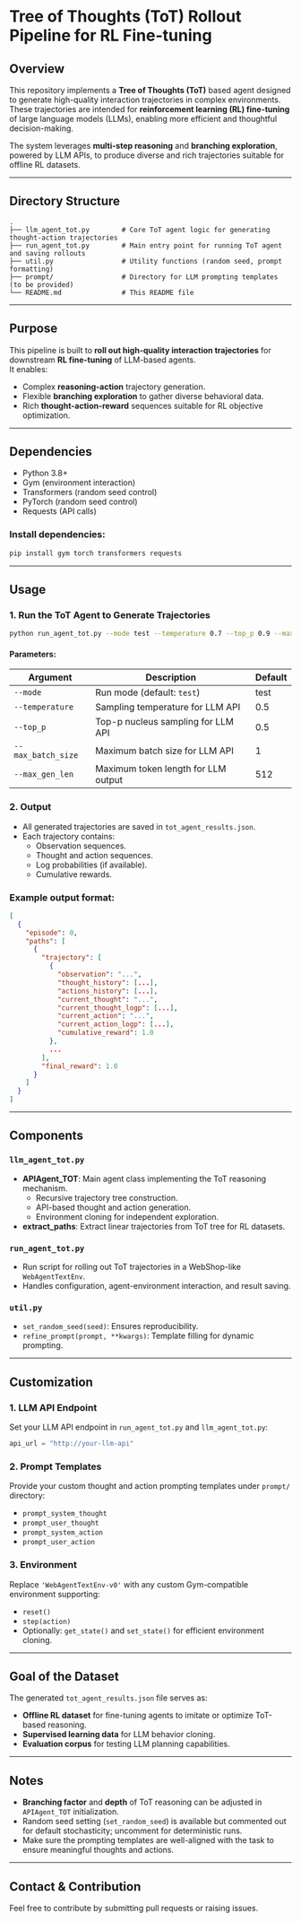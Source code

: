 
# Tree of Thoughts (ToT) Rollout Pipeline for RL Fine-tuning

## Overview

This repository implements a **Tree of Thoughts (ToT)** based agent designed to generate high-quality interaction trajectories in complex environments. These trajectories are intended for **reinforcement learning (RL) fine-tuning** of large language models (LLMs), enabling more efficient and thoughtful decision-making.

The system leverages **multi-step reasoning** and **branching exploration**, powered by LLM APIs, to produce diverse and rich trajectories suitable for offline RL datasets.

---

## Directory Structure

```
.
├── llm_agent_tot.py        # Core ToT agent logic for generating thought-action trajectories
├── run_agent_tot.py        # Main entry point for running ToT agent and saving rollouts
├── util.py                 # Utility functions (random seed, prompt formatting)
├── prompt/                 # Directory for LLM prompting templates (to be provided)
└── README.md               # This README file
```

---

## Purpose

This pipeline is built to **roll out high-quality interaction trajectories** for downstream **RL fine-tuning** of LLM-based agents.  
It enables:
- Complex **reasoning-action** trajectory generation.
- Flexible **branching exploration** to gather diverse behavioral data.
- Rich **thought-action-reward** sequences suitable for RL objective optimization.

---

## Dependencies

- Python 3.8+
- Gym (environment interaction)
- Transformers (random seed control)
- PyTorch (random seed control)
- Requests (API calls)

### Install dependencies:
```bash
pip install gym torch transformers requests
```

---

## Usage

### 1. Run the ToT Agent to Generate Trajectories

```bash
python run_agent_tot.py --mode test --temperature 0.7 --top_p 0.9 --max_batch_size 1 --max_gen_len 512
```

#### Parameters:
| Argument | Description | Default |
|----------|-------------|---------|
| `--mode` | Run mode (default: `test`) | test |
| `--temperature` | Sampling temperature for LLM API | 0.5 |
| `--top_p` | Top-p nucleus sampling for LLM API | 0.5 |
| `--max_batch_size` | Maximum batch size for LLM API | 1 |
| `--max_gen_len` | Maximum token length for LLM output | 512 |

### 2. Output

- All generated trajectories are saved in `tot_agent_results.json`.
- Each trajectory contains:
  - Observation sequences.
  - Thought and action sequences.
  - Log probabilities (if available).
  - Cumulative rewards.
  
### Example output format:
```json
[
  {
    "episode": 0,
    "paths": [
      {
        "trajectory": [
          {
            "observation": "...",
            "thought_history": [...],
            "actions_history": [...],
            "current_thought": "...",
            "current_thought_logp": [...],
            "current_action": "...",
            "current_action_logp": [...],
            "cumulative_reward": 1.0
          },
          ...
        ],
        "final_reward": 1.0
      }
    ]
  }
]
```

---

## Components

### `llm_agent_tot.py`
- **APIAgent_TOT**: Main agent class implementing the ToT reasoning mechanism.
  - Recursive trajectory tree construction.
  - API-based thought and action generation.
  - Environment cloning for independent exploration.
- **extract_paths**: Extract linear trajectories from ToT tree for RL datasets.

### `run_agent_tot.py`
- Run script for rolling out ToT trajectories in a WebShop-like `WebAgentTextEnv`.
- Handles configuration, agent-environment interaction, and result saving.

### `util.py`
- `set_random_seed(seed)`: Ensures reproducibility.
- `refine_prompt(prompt, **kwargs)`: Template filling for dynamic prompting.

---

## Customization

### 1. **LLM API Endpoint**
Set your LLM API endpoint in `run_agent_tot.py` and `llm_agent_tot.py`:
```python
api_url = "http://your-llm-api"
```

### 2. **Prompt Templates**
Provide your custom thought and action prompting templates under `prompt/` directory:
- `prompt_system_thought`
- `prompt_user_thought`
- `prompt_system_action`
- `prompt_user_action`

### 3. **Environment**
Replace `'WebAgentTextEnv-v0'` with any custom Gym-compatible environment supporting:
- `reset()`
- `step(action)`
- Optionally: `get_state()` and `set_state()` for efficient environment cloning.

---

## Goal of the Dataset

The generated `tot_agent_results.json` file serves as:
- **Offline RL dataset** for fine-tuning agents to imitate or optimize ToT-based reasoning.
- **Supervised learning data** for LLM behavior cloning.
- **Evaluation corpus** for testing LLM planning capabilities.

---

## Notes

- **Branching factor** and **depth** of ToT reasoning can be adjusted in `APIAgent_TOT` initialization.
- Random seed setting (`set_random_seed`) is available but commented out for default stochasticity; uncomment for deterministic runs.
- Make sure the prompting templates are well-aligned with the task to ensure meaningful thoughts and actions.

---

## Contact & Contribution

Feel free to contribute by submitting pull requests or raising issues.
